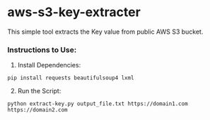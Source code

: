 # aws-s3-key-extracter
This simple tool extracts the Key value from public AWS S3 bucket.

### Instructions to Use:

1. Install Dependencies:
```
pip install requests beautifulsoup4 lxml
```

2. Run the Script:
```
python extract-key.py output_file.txt https://domain1.com https://domain2.com
```
